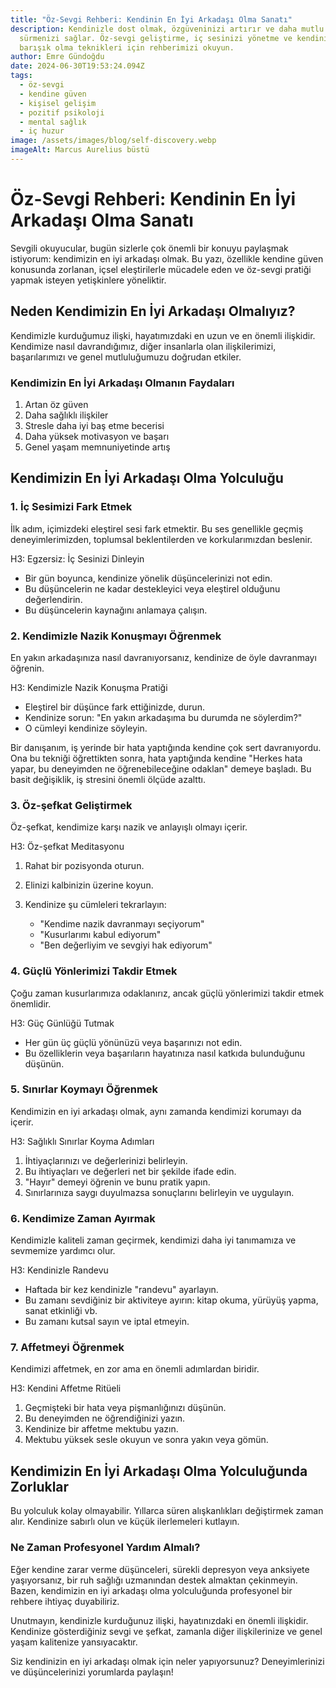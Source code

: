 ```yaml
---
title: "Öz-Sevgi Rehberi: Kendinin En İyi Arkadaşı Olma Sanatı"
description: Kendinizle dost olmak, özgüveninizi artırır ve daha mutlu bir yaşam
  sürmenizi sağlar. Öz-sevgi geliştirme, iç sesinizi yönetme ve kendinizle
  barışık olma teknikleri için rehberimizi okuyun.
author: Emre Gündoğdu
date: 2024-06-30T19:53:24.094Z
tags:
  - öz-sevgi
  - kendine güven
  - kişisel gelişim
  - pozitif psikoloji
  - mental sağlık
  - iç huzur
image: /assets/images/blog/self-discovery.webp
imageAlt: Marcus Aurelius büstü
---
```

# Öz-Sevgi Rehberi: Kendinin En İyi Arkadaşı Olma Sanatı

Sevgili okuyucular, bugün sizlerle çok önemli bir konuyu paylaşmak istiyorum: kendimizin en iyi arkadaşı olmak. Bu yazı, özellikle kendine güven konusunda zorlanan, içsel eleştirilerle mücadele eden ve öz-sevgi pratiği yapmak isteyen yetişkinlere yöneliktir.

## Neden Kendimizin En İyi Arkadaşı Olmalıyız?

Kendimizle kurduğumuz ilişki, hayatımızdaki en uzun ve en önemli ilişkidir. Kendimize nasıl davrandığımız, diğer insanlarla olan ilişkilerimizi, başarılarımızı ve genel mutluluğumuzu doğrudan etkiler.

### Kendimizin En İyi Arkadaşı Olmanın Faydaları

1. Artan öz güven
2. Daha sağlıklı ilişkiler
3. Stresle daha iyi baş etme becerisi
4. Daha yüksek motivasyon ve başarı
5. Genel yaşam memnuniyetinde artış

## Kendimizin En İyi Arkadaşı Olma Yolculuğu

### 1. İç Sesimizi Fark Etmek

İlk adım, içimizdeki eleştirel sesi fark etmektir. Bu ses genellikle geçmiş deneyimlerimizden, toplumsal beklentilerden ve korkularımızdan beslenir.

H3: Egzersiz: İç Sesinizi Dinleyin

* Bir gün boyunca, kendinize yönelik düşüncelerinizi not edin.
* Bu düşüncelerin ne kadar destekleyici veya eleştirel olduğunu değerlendirin.
* Bu düşüncelerin kaynağını anlamaya çalışın.

### 2. Kendimizle Nazik Konuşmayı Öğrenmek

En yakın arkadaşınıza nasıl davranıyorsanız, kendinize de öyle davranmayı öğrenin.

H3: Kendimizle Nazik Konuşma Pratiği

* Eleştirel bir düşünce fark ettiğinizde, durun.
* Kendinize sorun: "En yakın arkadaşıma bu durumda ne söylerdim?"
* O cümleyi kendinize söyleyin.

Bir danışanım, iş yerinde bir hata yaptığında kendine çok sert davranıyordu. Ona bu tekniği öğrettikten sonra, hata yaptığında kendine "Herkes hata yapar, bu deneyimden ne öğrenebileceğine odaklan" demeye başladı. Bu basit değişiklik, iş stresini önemli ölçüde azalttı.

### 3. Öz-şefkat Geliştirmek

Öz-şefkat, kendimize karşı nazik ve anlayışlı olmayı içerir.

H3: Öz-şefkat Meditasyonu

1. Rahat bir pozisyonda oturun.
2. Elinizi kalbinizin üzerine koyun.
3. Kendinize şu cümleleri tekrarlayın:

   * "Kendime nazik davranmayı seçiyorum"
   * "Kusurlarımı kabul ediyorum"
   * "Ben değerliyim ve sevgiyi hak ediyorum"

### 4. Güçlü Yönlerimizi Takdir Etmek

Çoğu zaman kusurlarımıza odaklanırız, ancak güçlü yönlerimizi takdir etmek önemlidir.

H3: Güç Günlüğü Tutmak

* Her gün üç güçlü yönünüzü veya başarınızı not edin.
* Bu özelliklerin veya başarıların hayatınıza nasıl katkıda bulunduğunu düşünün.

### 5. Sınırlar Koymayı Öğrenmek

Kendimizin en iyi arkadaşı olmak, aynı zamanda kendimizi korumayı da içerir.

H3: Sağlıklı Sınırlar Koyma Adımları

1. İhtiyaçlarınızı ve değerlerinizi belirleyin.
2. Bu ihtiyaçları ve değerleri net bir şekilde ifade edin.
3. "Hayır" demeyi öğrenin ve bunu pratik yapın.
4. Sınırlarınıza saygı duyulmazsa sonuçlarını belirleyin ve uygulayın.

### 6. Kendimize Zaman Ayırmak

Kendimizle kaliteli zaman geçirmek, kendimizi daha iyi tanımamıza ve sevmemize yardımcı olur.

H3: Kendinizle Randevu

* Haftada bir kez kendinizle "randevu" ayarlayın.
* Bu zamanı sevdiğiniz bir aktiviteye ayırın: kitap okuma, yürüyüş yapma, sanat etkinliği vb.
* Bu zamanı kutsal sayın ve iptal etmeyin.

### 7. Affetmeyi Öğrenmek

Kendimizi affetmek, en zor ama en önemli adımlardan biridir.

H3: Kendini Affetme Ritüeli

1. Geçmişteki bir hata veya pişmanlığınızı düşünün.
2. Bu deneyimden ne öğrendiğinizi yazın.
3. Kendinize bir affetme mektubu yazın.
4. Mektubu yüksek sesle okuyun ve sonra yakın veya gömün.

## Kendimizin En İyi Arkadaşı Olma Yolculuğunda Zorluklar

Bu yolculuk kolay olmayabilir. Yıllarca süren alışkanlıkları değiştirmek zaman alır. Kendinize sabırlı olun ve küçük ilerlemeleri kutlayın.

### Ne Zaman Profesyonel Yardım Almalı?

Eğer kendine zarar verme düşünceleri, sürekli depresyon veya anksiyete yaşıyorsanız, bir ruh sağlığı uzmanından destek almaktan çekinmeyin. Bazen, kendimizin en iyi arkadaşı olma yolculuğunda profesyonel bir rehbere ihtiyaç duyabiliriz.

Unutmayın, kendinizle kurduğunuz ilişki, hayatınızdaki en önemli ilişkidir. Kendinize gösterdiğiniz sevgi ve şefkat, zamanla diğer ilişkilerinize ve genel yaşam kalitenize yansıyacaktır.

Siz kendinizin en iyi arkadaşı olmak için neler yapıyorsunuz? Deneyimlerinizi ve düşüncelerinizi yorumlarda paylaşın!